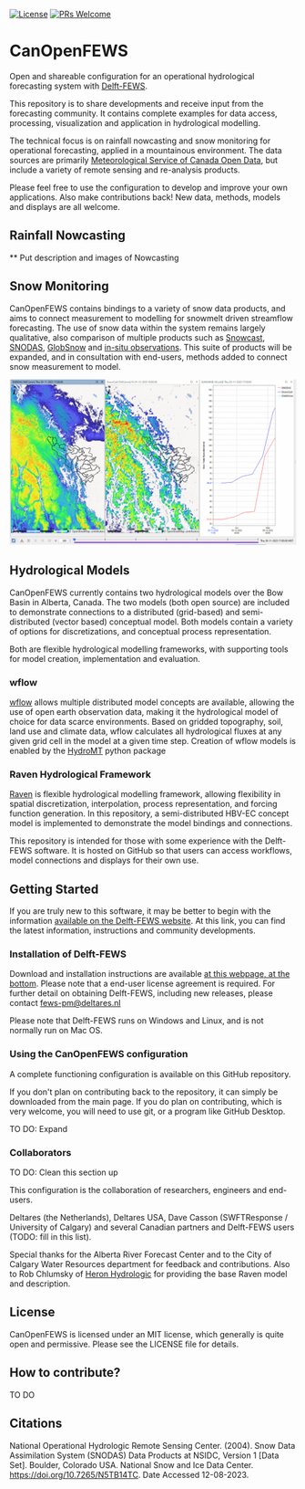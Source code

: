 [![License](https://img.shields.io/badge/license-MIT-green)](./LICENSE.md)
[![PRs Welcome](https://img.shields.io/badge/PRs-welcome-brightgreen.svg?style=flat-square)](https://github.com/Deltares/CanOpenFEWS/pulls)

# CanOpenFEWS

Open and shareable configuration for an operational hydrological forecasting system with [Delft-FEWS](https://oss.deltares.nl/web/delft-fews).

This repository is to share developments and receive input from the forecasting community. It contains complete examples for data access, processing, visualization and application in hydrological modelling.

The technical focus is on rainfall nowcasting and snow monitoring for operational forecasting, applied in a mountainous environment. The data sources are primarily [Meteorological Service of Canada Open Data](https://eccc-msc.github.io/open-data/readme_en/), but include a variety of remote sensing and re-analysis products.

Please feel free to use the configuration to develop and improve your own applications. Also make contributions back! New data, methods, models and displays are all welcome.


## Rainfall Nowcasting

** Put description and images of Nowcasting

## Snow Monitoring

CanOpenFEWS contains bindings to a variety of snow data products, and aims to connect measurement to modelling for snowmelt driven streamflow forecasting. The use of snow data within the system remains largely qualitative, also comparison of multiple products such as [Snowcast](http://www.snowcast.ca/), [SNODAS](https://nsidc.org/data/g02158/versions/1), [GlobSnow](https://www.globsnow.info/) and [in-situ observations](https://rivers.alberta.ca/). This suite of products will be expanded, and in consultation with end-users, methods added to connect snow measurement to model.

![SnowDisplayExample](docs/SnowGIF.gif)

## Hydrological Models

CanOpenFEWS currently contains two hydrological models over the Bow Basin in Alberta, Canada. The two models (both open source) are included to demonstrate connections to a distributed (grid-based) and semi-distributed (vector based) conceptual model. Both models contain a variety of options for discretizations, and conceptual process representation.

Both are flexible hydrological modelling frameworks, with supporting tools for model creation, implementation and evaluation.

### wflow

[wflow](https://deltares.github.io/Wflow.jl/stable/) allows multiple distributed model concepts are available, allowing the use of open earth observation data, making it the hydrological model of choice for data scarce environments. Based on gridded topography, soil, land use and climate data, wflow calculates all hydrological fluxes at any given grid cell in the model at a given time step. Creation of wflow models is enabled by the [HydroMT](https://deltares.github.io/hydromt/latest/) python package

### Raven Hydrological Framework


[Raven](http://raven.uwaterloo.ca/) is flexible hydrological modelling framework, allowing flexibility in spatial discretization, interpolation, process representation, and forcing function generation. In this repository, a semi-distributed HBV-EC concept model is implemented to demonstrate the model bindings and connections.

This repository is intended for those with some experience with the Delft-FEWS software.
It is hosted on GitHub so that users can access workflows, model connections and displays for their own use.



## Getting Started

If you are truly new to this software, it may be better to begin with the information [available on the Delft-FEWS website](https://oss.deltares.nl/web/delft-fews). At this link, you can find the latest information, instructions and community developments.

### Installation of Delft-FEWS

Download and installation instructions are available [at this webpage, at the bottom](https://oss.deltares.nl/web/delft-fews/about-delft-fews). Please note that a end-user license agreement is required. For further detail on obtaining Delft-FEWS, including new releases, please contact fews-pm@deltares.nl

Please note that Delft-FEWS runs on Windows and Linux, and is not normally run on Mac OS.

### Using the CanOpenFEWS configuration

A complete functioning configuration is available on this GitHub repository.

If you don't plan on contributing back to the repository, it can simply be downloaded from the main page. If you do plan on contributing, which is very welcome, you will need to use git, or a program like GitHub Desktop.

TO DO: Expand

### Collaborators
TO DO: Clean this section up

This configuration is the collaboration of researchers, engineers and end-users.


Deltares (the Netherlands), Deltares USA, Dave Casson (SWFTResponse / University of Calgary) and several Canadian partners and Delft-FEWS users (TODO: fill in this list).

Special thanks for the Alberta River Forecast Center and to the City of Calgary Water Resources department for feedback and contributions. Also to Rob Chlumsky of [Heron Hydrologic](https://heronhydrologic.ca/) for providing the base Raven model and description.

## License

CanOpenFEWS is licensed under an MIT license, which generally is quite open and permissive. Please see the LICENSE file for details.

## How to contribute?
TO DO

## Citations

National Operational Hydrologic Remote Sensing Center. (2004). Snow Data Assimilation System (SNODAS) Data Products at NSIDC, Version 1 [Data Set]. Boulder, Colorado USA. National Snow and Ice Data Center. https://doi.org/10.7265/N5TB14TC. Date Accessed 12-08-2023.
